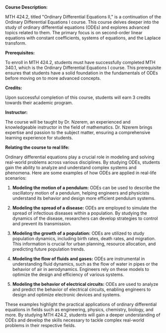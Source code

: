 **Course Description:**

MTH 424.2, titled "Ordinary Differential Equations II," is a continuation of the Ordinary Differential Equations I course. This course delves deeper into the study of ordinary differential equations (ODEs) and explores advanced topics related to them. The primary focus is on second-order linear equations with constant coefficients, systems of equations, and the Laplace transform.

**Prerequisites:**

To enroll in MTH 424.2, students must have successfully completed MTH 340.1, which is the Ordinary Differential Equations I course. This prerequisite ensures that students have a solid foundation in the fundamentals of ODEs before moving on to more advanced concepts.

**Credits:**

Upon successful completion of this course, students will earn 3 credits towards their academic program.

**Instructor:**

The course will be taught by Dr. Nzerem, an experienced and knowledgeable instructor in the field of mathematics. Dr. Nzerem brings expertise and passion to the subject matter, ensuring a comprehensive learning experience for students.

**Relating the course to real life:**

Ordinary differential equations play a crucial role in modeling and solving real-world problems across various disciplines. By studying ODEs, students gain the ability to analyze and understand complex systems and phenomena. Here are some examples of how ODEs are applied in real-life scenarios:

1. **Modeling the motion of a pendulum:** ODEs can be used to describe the oscillatory motion of a pendulum, helping engineers and physicists understand its behavior and design more efficient pendulum systems.

2. **Modeling the spread of a disease:** ODEs are employed to simulate the spread of infectious diseases within a population. By studying the dynamics of the disease, researchers can develop strategies to control and prevent its transmission.

3. **Modeling the growth of a population:** ODEs are utilized to study population dynamics, including birth rates, death rates, and migration. This information is crucial for urban planning, resource allocation, and predicting future population trends.

4. **Modeling the flow of fluids and gases:** ODEs are instrumental in understanding fluid dynamics, such as the flow of water in pipes or the behavior of air in aerodynamics. Engineers rely on these models to optimize the design and efficiency of various systems.

5. **Modeling the behavior of electrical circuits:** ODEs are used to analyze and predict the behavior of electrical circuits, enabling engineers to design and optimize electronic devices and systems.

These examples highlight the practical applications of ordinary differential equations in fields such as engineering, physics, chemistry, biology, and more. By studying MTH 424.2, students will gain a deeper understanding of ODEs and develop the skills necessary to tackle complex real-world problems in their respective fields.
